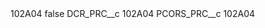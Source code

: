 <?xml version="1.0" encoding="UTF-8"?>
<CustomMetadata xmlns="http://soap.sforce.com/2006/04/metadata" xmlns:xsi="http://www.w3.org/2001/XMLSchema-instance" xmlns:xsd="http://www.w3.org/2001/XMLSchema">
    <label>102A04</label>
    <protected>false</protected>
    <values>
        <field>DCR_PRC__c</field>
        <value xsi:type="xsd:string">102A04</value>
    </values>
    <values>
        <field>PCORS_PRC__c</field>
        <value xsi:type="xsd:string">102A04</value>
    </values>
</CustomMetadata>

